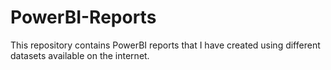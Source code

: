 # PowerBI-Reports
This repository contains PowerBI reports that I have created using different datasets available on the internet.
